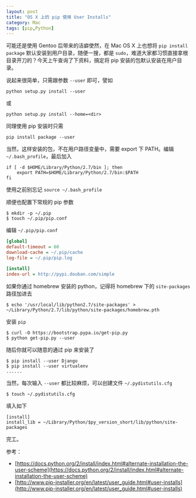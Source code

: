 ```yaml
---
layout: post
title: "OS X 上的 pip 使用 User Installs"
category: Mac
tags: [pip,Python]
---
```


可能还是使用 Gentoo 后带来的洁癖使然，在 Mac OS X 上也想将 `pip install package` 默认安装到用户目录，随便一搜，都是 `sudo`，难道大家都习惯直接拿根目录开刀的？今天上午查询了下资料，搞定将 pip 安装的包默认安装在用户目录。

说起来很简单，只需跟参数 `--user` 即可，譬如

    python setup.py install --user

或

    python setup.py install --home=<dir>

<!-- more -->

同理使用 pip 安装时只需

    pip install package --user

当然，这样安装的包，不在用户路径变量中，需要 export 下 PATH。编辑 `~/.bash_profile`，最后加入

```shell
if [ -d $HOME/Library/Python/2.7/bin ]; then
    export PATH=$HOME/Library/Python/2.7/bin:$PATH
fi
```

使用之前别忘记 `source ~/.bash_profile`

顺便也配置下常规的 pip 参数

    $ mkdir -p ~/.pip
    $ touch ~/.pip/pip.conf

编辑 `~/.pip/pip.conf`

```ini
[global]
default-timeout = 60
download-cache = ~/.pip/cache
log-file = ~/.pip/pip.log

[install]
index-url = http://pypi.douban.com/simple
```

如果你通过 homebrew 安装的 python，记得将 homebrew 下的 `site-packages` 路径加进去

    $ echo '/usr/local/lib/python2.7/site-packages' > ~/Library/Python/2.7/lib/python/site-packages/homebrew.pth

安装 `pip`

    $ curl -O https://bootstrap.pypa.io/get-pip.py
    $ python get-pip.py --user

随后你就可以随意的通过 pip 来安装了

    $ pip install --user Django
    $ pip install --user virtualenv
    ......

当然，每次输入 `--user` 都比较麻烦，可以创建文件 `~/.pydistutils.cfg`

    $ touch ~/.pydistutils.cfg

填入如下

    [install]
    install_lib = ~/Library/Python/$py_version_short/lib/python/site-packages

完工。

参考：

- [https://docs.python.org/2/install/index.html#alternate-installation-the-user-scheme](https://docs.python.org/2/install/index.html#alternate-installation-the-user-scheme)
- [http://www.pip-installer.org/en/latest/user_guide.html#user-installs](http://www.pip-installer.org/en/latest/user_guide.html#user-installs)

